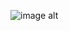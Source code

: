 ![image alt](https://github.com/nopathsarebound/nopathsarebound/blob/473fa990bb019da82aa451de9937a4481205c81f/Untitled279_20251011180157.PNG)


